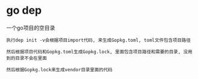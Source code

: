 # go dep

一个go项目的空目录
```
执行dep init -v会根据项目import代码, 来生成Gopkg.toml, toml文件包含项目路径

然后根据项目代码和Gopkg.toml生成Gopkg.lock, 里面包含项目路径和需要的目录, 没用到的目录不会在里面

然后根据Gopkg.lock来生成vendor目录里面的代码
```

